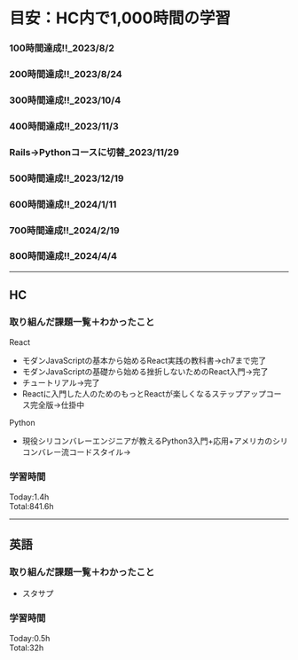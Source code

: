 # 目安：HC内で1,000時間の学習
### 100時間達成!!_2023/8/2
### 200時間達成!!_2023/8/24
### 300時間達成!!_2023/10/4
### 400時間達成!!_2023/11/3
### Rails→Pythonコースに切替_2023/11/29
### 500時間達成!!_2023/12/19
### 600時間達成!!_2024/1/11
### 700時間達成!!_2024/2/19
### 800時間達成!!_2024/4/4

------------------------------------------
## HC
### 取り組んだ課題一覧＋わかったこと
React
- モダンJavaScriptの基本から始めるReact実践の教科書→ch7まで完了
- モダンJavaScriptの基礎から始める挫折しないためのReact入門→完了
- チュートリアル→完了
- Reactに入門した人のためのもっとReactが楽しくなるステップアップコース完全版→仕掛中

Python
- 現役シリコンバレーエンジニアが教えるPython3入門+応用+アメリカのシリコンバレー流コードスタイル→

### 学習時間
Today:1.4h<br>
Total:841.6h

------------------------------------------
## 英語
### 取り組んだ課題一覧＋わかったこと
- スタサプ


### 学習時間
Today:0.5h<br>
Total:32h
